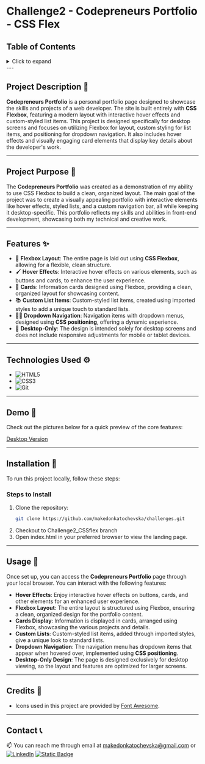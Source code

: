 # Challenge2 - Codepreneurs Portfolio - CSS Flex

## Table of Contents

<details>
  <summary>Click to expand</summary>
  - 📜 Project Description <br>
  - 📖  Project Purpose <br>
  -  ✨ Features <br>
  - 🎥  Demo <br>
  - ⚙️  Technologies Used <br>
  - 🔨  Installation <br>
  -  🚀 Usage <br>
  -  📝 Credits <br>
  - 📞  Contact <br>
</details>
---

## Project Description 📜

**Codepreneurs Portfolio** is a personal portfolio page designed to showcase the skills and projects of a web developer. The site is built entirely with **CSS Flexbox**, featuring a modern layout with interactive hover effects and custom-styled list items. This project is designed specifically for desktop screens and focuses on utilizing Flexbox for layout, custom styling for list items, and positioning for dropdown navigation. It also includes hover effects and visually engaging card elements that display key details about the developer's work.

---

## Project Purpose 📖

The **Codepreneurs Portfolio** was created as a demonstration of my ability to use CSS Flexbox to build a clean, organized layout. The main goal of the project was to create a visually appealing portfolio with interactive elements like hover effects, styled lists, and a custom navigation bar, all while keeping it desktop-specific. This portfolio reflects my skills and abilities in front-end development, showcasing both my technical and creative work.

---

## Features ✨

- 🎨 **Flexbox Layout**: The entire page is laid out using **CSS Flexbox**, allowing for a flexible, clean structure.
- 🖌️ **Hover Effects**: Interactive hover effects on various elements, such as buttons and cards, to enhance the user experience.
- 📝 **Cards**: Information cards designed using Flexbox, providing a clean, organized layout for showcasing content.
- 📚 **Custom List Items**: Custom-styled list items, created using imported styles to add a unique touch to standard lists.
- 🧑‍💻 **Dropdown Navigation**: Navigation items with dropdown menus, designed using **CSS positioning**, offering a dynamic experience.
- 🚫 **Desktop-Only**: The design is intended solely for desktop screens and does not include responsive adjustments for mobile or tablet devices.

---

## Technologies Used ⚙️

- ![HTML5](https://img.shields.io/badge/HTML5-E34F26?style=flat-square&logo=html5&logoColor=white)
- ![CSS3](https://img.shields.io/badge/CSS3-1572B6?style=flat-square&logo=css3&logoColor=white)
- ![Git](https://img.shields.io/badge/Git-F05032?style=flat-square&logo=git&logoColor=white)

---

## Demo 🎥

Check out the pictures below for a quick preview of the core features:

<a href="https://i.imghippo.com/files/zEJ6169B.png" target="_blank">Desktop Version</a>

---

## Installation 🔨

To run this project locally, follow these steps:

### Steps to Install

1. Clone the repository:
   ```bash
   git clone https://github.com/makedonkatochevska/challenges.git
   ```
2. Checkout to Challenge2_CSSflex branch
3. Open index.html in your preferred browser to view the landing page.

---

## Usage 🚀

Once set up, you can access the **Codepreneurs Portfolio** page through your local browser. You can interact with the following features:

- **Hover Effects**: Enjoy interactive hover effects on buttons, cards, and other elements for an enhanced user experience.
- **Flexbox Layout**: The entire layout is structured using Flexbox, ensuring a clean, organized design for the portfolio content.
- **Cards Display**: Information is displayed in cards, arranged using Flexbox, showcasing the various projects and details.
- **Custom Lists**: Custom-styled list items, added through imported styles, give a unique look to standard lists.
- **Dropdown Navigation**: The navigation menu has dropdown items that appear when hovered over, implemented using **CSS positioning**.
- **Desktop-Only Design**: The page is designed exclusively for desktop viewing, so the layout and features are optimized for larger screens.

---

## Credits 📝

- Icons used in this project are provided by [Font Awesome](https://fontawesome.com/).

---

## Contact 📞

📫 You can reach me through email at [makedonkatochevska@gmail.com](mailto:makedonkatochevska@gmail.com)
or
[![LinkedIn](https://img.shields.io/badge/LinkedIn-%230077B5.svg?logo=linkedin&logoColor=white)](https://linkedin.com/in/makedonka-tochevska)
[![Static Badge](https://img.shields.io/badge/GitHub-white?style=flat&logo=github&logoColor=black&logoSize=auto&labelColor=white&color=white&cacheSeconds=3600&link=https%3A%2F%2Fgithub.com%2Fmakedonkatochevska)](https://github.com/makedonkatochevska)
